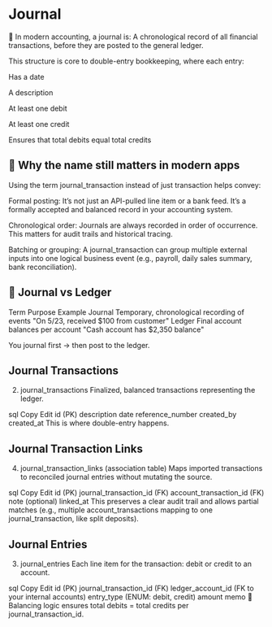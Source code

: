 # Journal

📓 In modern accounting, a journal is:
A chronological record of all financial transactions, before they are posted to the general ledger.

This structure is core to double-entry bookkeeping, where each entry:

Has a date

A description

At least one debit

At least one credit

Ensures that total debits equal total credits

## 🧱 Why the name still matters in modern apps
Using the term journal_transaction instead of just transaction helps convey:

Formal posting:
It’s not just an API-pulled line item or a bank feed. It’s a formally accepted and balanced record in your accounting system.

Chronological order:
Journals are always recorded in order of occurrence. This matters for audit trails and historical tracing.

Batching or grouping:
A journal_transaction can group multiple external inputs into one logical business event (e.g., payroll, daily sales summary, bank reconciliation).

## 🔁 Journal vs Ledger

Term	Purpose	Example
Journal	Temporary, chronological recording of events	"On 5/23, received $100 from customer"
Ledger	Final account balances per account	"Cash account has $2,350 balance"

You journal first → then post to the ledger.


## Journal Transactions

2. journal_transactions
Finalized, balanced transactions representing the ledger.

sql
Copy
Edit
id (PK)
description
date
reference_number
created_by
created_at
This is where double-entry happens.

## Journal Transaction Links
4. journal_transaction_links (association table)
Maps imported transactions to reconciled journal entries without mutating the source.

sql
Copy
Edit
id (PK)
journal_transaction_id (FK)
account_transaction_id (FK)
note (optional)
linked_at
This preserves a clear audit trail and allows partial matches (e.g., multiple account_transactions mapping to one journal_transaction, like split deposits).


## Journal Entries

3. journal_entries
Each line item for the transaction: debit or credit to an account.

sql
Copy
Edit
id (PK)
journal_transaction_id (FK)
ledger_account_id (FK to your internal accounts)
entry_type (ENUM: debit, credit)
amount
memo
🔄 Balancing logic ensures total debits = total credits per journal_transaction_id.